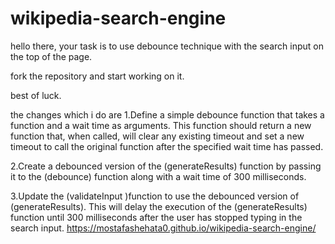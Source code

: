 # wikipedia-search-engine

hello there, your task is to use debounce technique with the search input on the top of the page.

fork the repository and start working on it.

best of luck.

the changes which i do are
1.Define a simple debounce function that takes a function and a wait time as arguments. This function should return a new function that, when called, will clear any existing timeout and set a new timeout to call the original function after the specified wait time has passed.

2.Create a debounced version of the (generateResults) function by passing it to the (debounce) function along with a wait time of 300 milliseconds.

3.Update the (validateInput )function to use the debounced version of (generateResults). This will delay the execution of the (generateResults) function until 300 milliseconds after the user has stopped typing in the search input.
https://mostafashehata0.github.io/wikipedia-search-engine/

